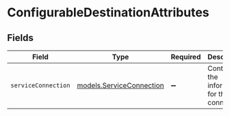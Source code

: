 # ConfigurableDestinationAttributes


## Fields

| Field                                                                | Type                                                                 | Required                                                             | Description                                                          |
| -------------------------------------------------------------------- | -------------------------------------------------------------------- | -------------------------------------------------------------------- | -------------------------------------------------------------------- |
| `serviceConnection`                                                  | [models.ServiceConnection](../../models/shared/serviceconnection.md) | :heavy_minus_sign:                                                   | Contains the information for the connection.                         |